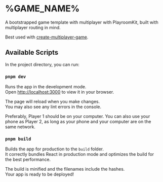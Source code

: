 # %GAME_NAME%

A bootstrapped game template with multiplayer with PlayroomKit, built with multiplayer routing in mind.

Best used with [create-multiplayer-game](https://github.com/grayhatdevelopers/create-multiplayer-game).

## Available Scripts

In the project directory, you can run:

### `pnpm dev`
Runs the app in the development mode.\
Open [http://localhost:3000](http://localhost:3000) to view it in your browser.

The page will reload when you make changes.\
You may also see any lint errors in the console.

Preferably, Player 1 should be on your computer.
You can also use your phone as Player 2, as long as your phone and your computer are on the same network.

### `pnpm build`

Builds the app for production to the `build` folder.\
It correctly bundles React in production mode and optimizes the build for the best performance.

The build is minified and the filenames include the hashes.\
Your app is ready to be deployed!
